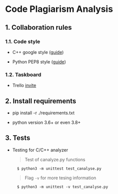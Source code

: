 # Code Plagiarism Analysis

## 1. Collaboration rules

### 1.1. Code style

- C++ google style ([guide](https://google.github.io/styleguide/cppguide.html))

- Python PEP8 style ([guide](https://www.python.org/dev/peps/pep-0008/))

### 1.2. Taskboard

- Trello [invite](https://trello.com/invite/b/sovrr5dJ/afd614ed4dc319c14986e1792b53d896/identifying-plagiarism-in-source-code)

## 2. Install requirements

- pip install -r ./requirements.txt

- python version 3.6+ or even 3.8+

## 3. Tests

- Testing for C/C++ analyzer
  > Test of canalyze.py functions
  ```
    $ python3 -m unittest test_canalyse.py
  ```

  > Flag `-v` for more tesing information
  ```
    $ python3 -m unittest -v test_canalyse.py
  ```
